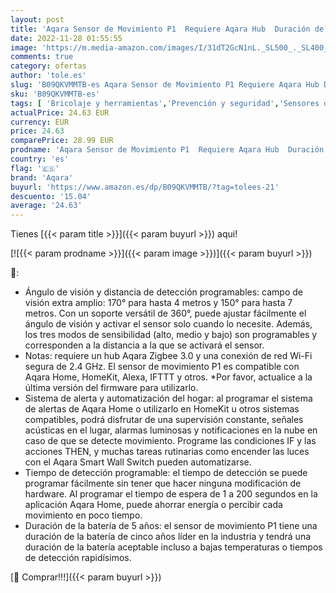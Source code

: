 ```yaml
---
layout: post
title: 'Aqara Sensor de Movimiento P1  Requiere Aqara Hub  Duración de la Batería de 5 Años  Tiempo de Detección Programable  para Sistema de Alerta y Automatizaciones  Compatible con HomeKit  Alexa  IFTTT'
date: 2022-11-28 01:55:55
image: 'https://m.media-amazon.com/images/I/31dT2GcN1nL._SL500_._SL400_.jpg'
comments: true
category: ofertas
author: 'tole.es'
slug: 'B09QKVMMTB-es Aqara Sensor de Movimiento P1 Requiere Aqara Hub Duración...'
sku: 'B09QKVMMTB-es'
tags: [ 'Bricolaje y herramientas','Prevención y seguridad','Sensores de movimiento','Sistemas de seguridad para el hogar','alexa','aqara','ifttt','🇪🇸', ]
actualPrice: 24.63 EUR
currency: EUR
price: 24.63
comparePrice: 28.99 EUR
prodname: 'Aqara Sensor de Movimiento P1  Requiere Aqara Hub  Duración de la Batería de 5 Años  Tiempo de Detección Programable  para Sistema de Alerta y Automatizaciones  Compatible con HomeKit  Alexa  IFTTT'
country: 'es'
flag: '🇪🇸'
brand: 'Aqara'
buyurl: 'https://www.amazon.es/dp/B09QKVMMTB/?tag=tolees-21'
descuento: '15.04'
average: '24.63'
---
```


Tienes [{{< param title >}}]({{< param buyurl >}}) aqui!

[![{{< param prodname >}}]({{< param image >}})]({{< param buyurl >}})

🔎:

- Ángulo de visión y distancia de detección programables: campo de visión extra amplio: 170° para hasta 4 metros y 150° para hasta 7 metros. Con un soporte versátil de 360°, puede ajustar fácilmente el ángulo de visión y activar el sensor solo cuando lo necesite. Además, los tres modos de sensibilidad (alto, medio y bajo) son programables y corresponden a la distancia a la que se activará el sensor.
- Notas: requiere un hub Aqara Zigbee 3.0 y una conexión de red Wi-Fi segura de 2.4 GHz. El sensor de movimiento P1 es compatible con Aqara Home, HomeKit, Alexa, IFTTT y otros. *Por favor, actualice a la última versión del firmware para utilizarlo.
- Sistema de alerta y automatización del hogar: al programar el sistema de alertas de Aqara Home o utilizarlo en HomeKit u otros sistemas compatibles, podrá disfrutar de una supervisión constante, señales acústicas en el lugar, alarmas luminosas y notificaciones en la nube en caso de que se detecte movimiento. Programe las condiciones IF y las acciones THEN, y muchas tareas rutinarias como encender las luces con el Aqara Smart Wall Switch pueden automatizarse.
- Tiempo de detección programable: el tiempo de detección se puede programar fácilmente sin tener que hacer ninguna modificación de hardware. Al programar el tiempo de espera de 1 a 200 segundos en la aplicación Aqara Home, puede ahorrar energía o percibir cada movimiento en poco tiempo.
- Duración de la batería de 5 años: el sensor de movimiento P1 tiene una duración de la batería de cinco años líder en la industria y tendrá una duración de la batería aceptable incluso a bajas temperaturas o tiempos de detección rapidísimos.

[🛒 Comprar!!!]({{< param buyurl >}})
